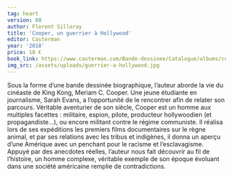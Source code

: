 ```yaml
---
tag: heart
version: 88
author: Florent Silloray
title: 'Cooper, un guerrier à Hollywood'
editor: Casterman
year: '2018'
price: 18 €
book_link: https://www.casterman.com/Bande-dessinee/Catalogue/albums/cooper-un-guerrier-a-hollywood
img_src: /assets/uploads/guerrier-a-hollywood.jpg
---
```

Sous la forme d’une bande dessinée biographique, l’auteur aborde la vie du cinéaste de King Kong, Meriam C. Cooper. Une jeune étudiante en journalisme, Sarah Evans, a l’opportunité de le rencontrer afin de relater son parcours. Véritable aventurier de son siècle, Cooper est un homme aux multiples facettes : militaire, espion, pilote, producteur hollywoodien (et propagandiste…), ou encore militant contre le régime communiste. Il réalisa lors de ses expéditions les premiers films documentaires sur le règne animal, et par ses relations avec les tribus et indigènes, il donna un aperçu d’une Amérique avec un penchant pour le racisme et l’esclavagisme. Appuyé par des anecdotes réelles, l’auteur nous fait découvrir au fil de l’histoire, un homme complexe, véritable exemple de son époque évoluant dans une société américaine remplie de contradictions.
